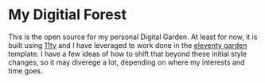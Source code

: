 # My Digitial Forest
This is the open source for my personal Digital Garden.  At least for now, it is built using  [11ty](https://github.com/11ty/eleventy) and I have leveraged te work done in the [eleventy garden](https://github.com/binyamin/eleventy-garden) template. I have a few ideas of how to shift that beyond these initial style changes, so it may diverege a lot, depending on where my interests and time goes.

